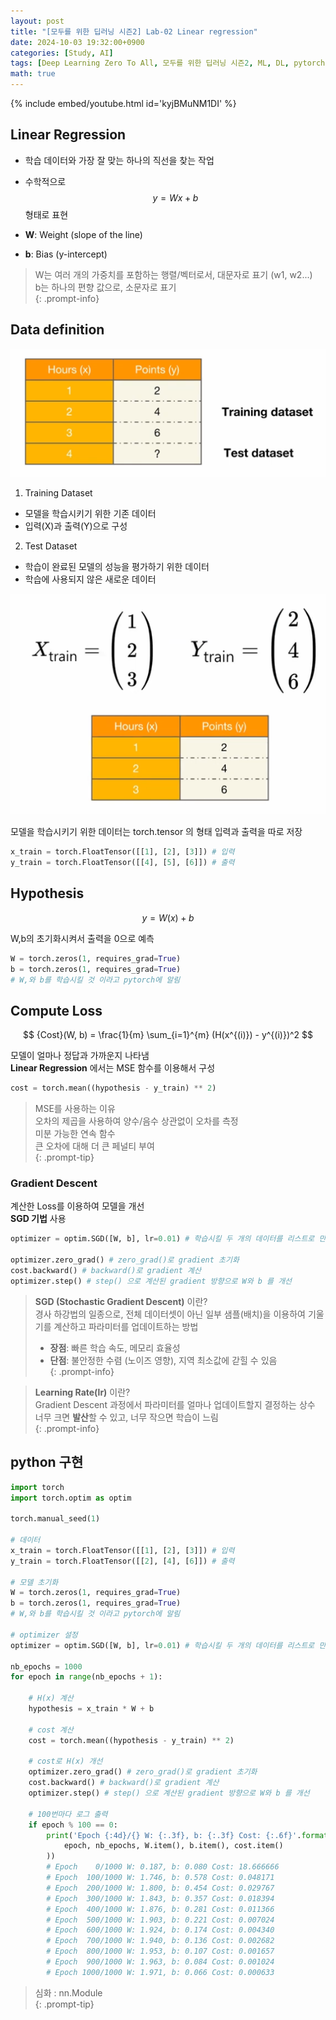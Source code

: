 ```yaml
---
layout: post
title: "[모두를 위한 딥러닝 시즌2] Lab-02 Linear regression"
date: 2024-10-03 19:32:00+0900
categories: [Study, AI]
tags: [Deep Learning Zero To All, 모두를 위한 딥러닝 시즌2, ML, DL, pytorch]
math: true
---
```

{% include embed/youtube.html id='kyjBMuNM1DI' %}  

## Linear Regression

- 학습 데이터와 가장 잘 맞는 하나의 직선을 찾는 작업
- 수학적으로 $$ y = Wx + b  $$ 형태로 표현

- **W**: Weight (slope of the line)  
- **b**: Bias (y-intercept)  

> W는 여러 개의 가중치를 포함하는 행렬/벡터로서, 대문자로 표기 (w1, w2...)  
> b는 하나의 편향 값으로, 소문자로 표기  
{: .prompt-info}

## Data definition

![alt text](assets/img/posts/study/AI/2/image.png)  

1. Training Dataset
  * 모델을 학습시키기 위한 기존 데이터
  * 입력(X)과 출력(Y)으로 구성

2. Test Dataset
  * 학습이 완료된 모델의 성능을 평가하기 위한 데이터
  * 학습에 사용되지 않은 새로운 데이터

![alt text](assets/img/posts/study/AI/2/image-1.png)  

모델을 학습시키기 위한 데이터는 torch.tensor 의 형태
입력과 출력을 따로 저장   

```python
x_train = torch.FloatTensor([[1], [2], [3]]) # 입력
y_train = torch.FloatTensor([[4], [5], [6]]) # 출력
```


## Hypothesis

$$ y = W(x) + b $$

W,b의 초기화시켜서 출력을 0으로 예측   

```python
W = torch.zeros(1, requires_grad=True)
b = torch.zeros(1, requires_grad=True)
# W,와 b를 학습시킬 것 이라고 pytorch에 알림
```

## Compute Loss  

$$ {Cost}(W, b) = \frac{1}{m} \sum_{i=1}^{m} (H(x^{(i)}) - y^{(i)})^2  $$

모델이 얼마나 정답과 가까운지 나타냄  
**Linear Regression** 에서는  MSE 함수를 이용해서 구성  


```python
cost = torch.mean((hypothesis - y_train) ** 2)
```

> MSE를 사용하는 이유  
> 오차의 제곱을 사용하여 양수/음수 상관없이 오차를 측정  
> 미분 가능한 연속 함수  
> 큰 오차에 대해 더 큰 페널티 부여  
{: .prompt-tip}

### Gradient Descent

계산한 Loss를 이용하여 모델을 개선  
**SGD 기법** 사용

```python
optimizer = optim.SGD([W, b], lr=0.01) # 학습시킬 두 개의 데이터를 리스트로 만들어 넣음, 적당한 running rate 넣음.

optimizer.zero_grad() # zero_grad()로 gradient 초기화
cost.backward() # backward()로 gradient 계산
optimizer.step() # step() 으로 계산된 gradient 방향으로 W와 b 를 개선
```
> **SGD (Stochastic Gradient Descent)** 이란?  
> 경사 하강법의 일종으로, 전체 데이터셋이 아닌 일부 샘플(배치)을 이용하여 기울기를 계산하고 파라미터를 업데이트하는 방법   
> - **장점**: 빠른 학습 속도, 메모리 효율성  
> - **단점**: 불안정한 수렴 (노이즈 영향), 지역 최소값에 갇힐 수 있음  
{: .prompt-info}

> **Learning Rate(lr)** 이란?  
> Gradient Descent 과정에서 파라미터를 얼마나 업데이트할지 결정하는 상수  
> 너무 크면 **발산**할 수 있고, 너무 작으면 학습이 느림  
{: .prompt-info}

## python 구현
```python
import torch
import torch.optim as optim

torch.manual_seed(1)

# 데이터
x_train = torch.FloatTensor([[1], [2], [3]]) # 입력
y_train = torch.FloatTensor([[2], [4], [6]]) # 출력

# 모델 초기화
W = torch.zeros(1, requires_grad=True)
b = torch.zeros(1, requires_grad=True)
# W,와 b를 학습시킬 것 이라고 pytorch에 알림

# optimizer 설정
optimizer = optim.SGD([W, b], lr=0.01) # 학습시킬 두 개의 데이터를 리스트로 만들어 넣음, 적당한 running rate 넣음.

nb_epochs = 1000
for epoch in range(nb_epochs + 1):
    
    # H(x) 계산
    hypothesis = x_train * W + b
    
    # cost 계산
    cost = torch.mean((hypothesis - y_train) ** 2)

    # cost로 H(x) 개선
    optimizer.zero_grad() # zero_grad()로 gradient 초기화
    cost.backward() # backward()로 gradient 계산
    optimizer.step() # step() 으로 계산된 gradient 방향으로 W와 b 를 개선

    # 100번마다 로그 출력
    if epoch % 100 == 0:
        print('Epoch {:4d}/{} W: {:.3f}, b: {:.3f} Cost: {:.6f}'.format(
            epoch, nb_epochs, W.item(), b.item(), cost.item()
        ))
        # Epoch    0/1000 W: 0.187, b: 0.080 Cost: 18.666666
        # Epoch  100/1000 W: 1.746, b: 0.578 Cost: 0.048171
        # Epoch  200/1000 W: 1.800, b: 0.454 Cost: 0.029767
        # Epoch  300/1000 W: 1.843, b: 0.357 Cost: 0.018394
        # Epoch  400/1000 W: 1.876, b: 0.281 Cost: 0.011366
        # Epoch  500/1000 W: 1.903, b: 0.221 Cost: 0.007024
        # Epoch  600/1000 W: 1.924, b: 0.174 Cost: 0.004340
        # Epoch  700/1000 W: 1.940, b: 0.136 Cost: 0.002682
        # Epoch  800/1000 W: 1.953, b: 0.107 Cost: 0.001657
        # Epoch  900/1000 W: 1.963, b: 0.084 Cost: 0.001024
        # Epoch 1000/1000 W: 1.971, b: 0.066 Cost: 0.000633
```


> 심화 : nn.Module  
{: .prompt-tip}
